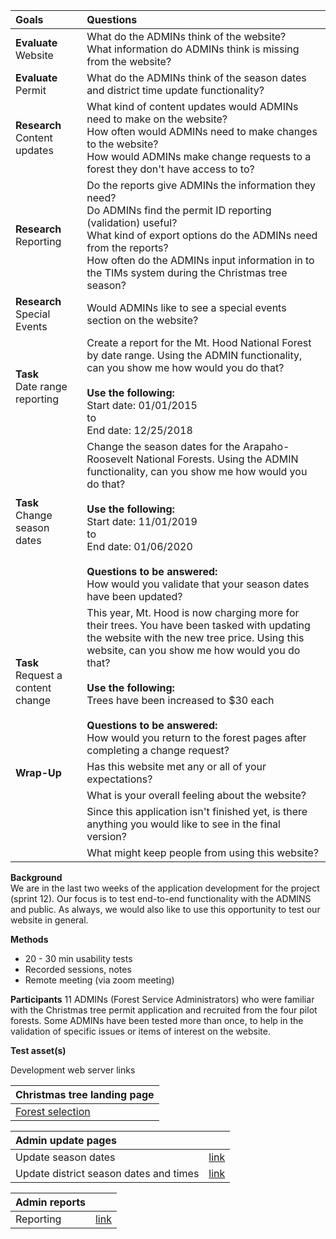 |**Goals**                                           |**Questions**                                                                                                                                                 |
|:--------------------------------------------------|:---------------------------------------------------------------------------------------------------------|
|**Evaluate**<br>Website                  |What do the ADMINs think of the website?<br>What information do ADMINs think is missing from the website?|
|**Evaluate**<br>Permit                              |What do the ADMINs think of the season dates and district time update functionality? |
|**Research**<br>Content updates                     |What kind of content updates would ADMINs need to make on the website?<br>How often would ADMINs need to make changes to the website?<br>How would ADMINs make change requests to a forest they don't have access to to?                                                                                     |
|**Research**<br>Reporting                           |Do the reports give ADMINs the information they need?<br>Do ADMINs find the permit ID reporting (validation) useful?<br>What kind of export options do the ADMINs need from the reports?<br>How often do the ADMINs input information in to the TIMs system during the Christmas tree season?|
|**Research**<br>Special Events                      |Would ADMINs like to see a special events section on the website?                                                      |
|**Task**<br>Date range reporting                    |Create a report for the Mt. Hood National Forest by date range. Using the ADMIN functionality, can you show me how would you do that?<br><br>**Use the following:**<br>Start date: 01/01/2015<br>to<br>End date: 12/25/2018                                                                           |
|**Task**<br>Change season dates                                 |Change the season dates for the Arapaho-Roosevelt National Forests. Using the ADMIN functionality, can you show me how would you do that? <br><br>**Use the following:**<br>Start date: 11/01/2019<br>to<br>End date: 01/06/2020<br><br>**Questions to be answered:**<br>How would you validate that your season dates have been updated?                                                                                                                                    |
|**Task**<br>Request a content change                |This year, Mt. Hood is now charging more for their trees. You have been tasked with updating the website with the new tree price. Using this website, can you show me how would you do that?<br><br>**Use the following:**<br>Trees have been increased to $30 each<br><br>**Questions to be answered:**<br>How would you return to the forest pages after completing a change request?                                                                                   |
|**Wrap-Up**                                         |Has this website met any or all of your expectations?                                                                  |
|                                                    |What is your overall feeling about the website?                                                                        |
|	                                                   |Since this application isn't finished yet, is there anything you would like to see in the final version?               |
|	                                                   |What might keep people from using this website?                                                                        |

**Background**  
We are in the last two weeks of the application development for the project (sprint 12). Our focus is to test end-to-end functionality with the ADMINS and public. As always, we would also like to use this opportunity to test our website in general.

**Methods**
* 20 - 30 min usability tests
* Recorded sessions, notes
* Remote meeting (via zoom meeting)

**Participants**
11 ADMINs (Forest Service Administrators) who were familiar with the Christmas tree permit application and recruited from the four pilot forests. Some ADMINs have been tested more than once, to help in the validation of specific issues or items of interest on the website.

**Test asset(s)**

Development web server links

|Christmas tree landing page                                                                       |
|:------------------------------------------------------------------------------------------------ |
|[Forest selection](https://forest-service-trees-staging.app.cloud.gov/christmas-trees/forests)|

|Admin update pages        |                                                                                                            |
|:-------------------|:-----------------------------------------------------------------------------------------------------------------|
|Update season dates |[link](https://forest-service-trees-staging.app.cloud.gov/christmas-trees/admin/season-dates)                     |
|Update district season dates and times |[link](https://forest-service-trees-staging.app.cloud.gov/christmas-trees/admin/district-dates)|

|Admin reports |                                                                                |
|:-------------|:-------------------------------------------------------------------------------|
|Reporting     |[link](https://forest-service-trees-staging.app.cloud.gov/christmas-trees/admin)|
